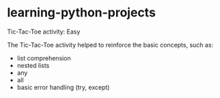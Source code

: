 # learning-python-projects

Tic-Tac-Toe activity: Easy

The Tic-Tac-Toe activity helped to reinforce the basic concepts, such as:

- list comprehension
- nested lists
- any
- all
- basic error handling (try, except)
